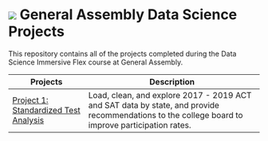 # ![](https://ga-dash.s3.amazonaws.com/production/assets/logo-9f88ae6c9c3871690e33280fcf557f33.png) General Assembly Data Science Projects
This repository contains all of the projects completed during the Data Science Immersive Flex course at General Assembly.

| Projects      |Description    |
| ------------- |-------------|
| <a href="https://github.com/crushedmonster/GA_Projects/tree/master/project_1">Project 1: Standardized Test Analysis</a>| Load, clean, and explore 2017 - 2019 ACT and SAT data by state, and provide recommendations to the college board to improve participation rates. |

